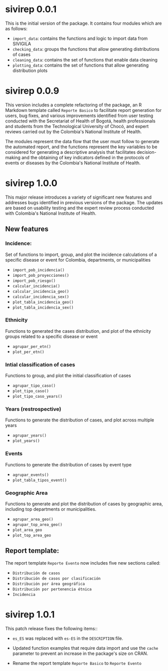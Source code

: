 # sivirep 0.0.1

This is the initial version of the package. It contains four modules which are as follows:

-   `import_data`: contains the functions and logic to import data from SIVIGILA
-   `checking_data`: groups the functions that allow generating distributions of cases
-   `cleaning_data`: contains the set of functions that enable data cleaning
-   `plotting_data`: contains the set of functions that allow generating distribution plots

# sivirep 0.0.9

This version includes a complete refactoring of the package, an R Markdown template called `Reporte Basico` to facilitate report generation for users, bug fixes, and various improvements identified from user testing conducted with the Secretariat of Health of Bogotá, health professionals and students from the Technological University of Chocó, and expert reviews carried out by the Colombia's National Institute of Health.

The modules represent the data flow that the user must follow to generate the automated report, and the functions represent the key variables to be considered for generating a descriptive analysis that facilitates decision-making and the obtaining of key indicators defined in the protocols of events or diseases by the Colombia's National Institute of Health.

# sivirep 1.0.0

This major release introduces a variety of significant new features and addresses bugs identified in previous versions of the package. The updates are based on usability testing and the expert review process conducted with Colombia's National Institute of Health.

## New features

### Incidence:

Set of functions to import, group, and plot the incidence calculations of a specific disease or event for Colombia, departments, or municipalities

-   `import_pob_incidencia()`
-   `import_pob_proyecciones()`
-   `import_pob_riesgo()`
-   `calcular_incidencia()`
-   `calcular_incidencia_geo()`
-   `calcular_incidencia_sex()`
-   `plot_tabla_incidencia_geo()`
-   `plot_tabla_incidencia_sex()`

### Ethnicity

Functions to generated the cases distribution, and plot of the ethnicity groups related to a specific disease or event

-   `agrupar_per_etn()`
-   `plot_per_etn()`

### Intial classification of cases

Functions to group, and plot the initial classification of cases

-   `agrupar_tipo_caso()`
-   `plot_tipo_caso()`
-   `plot_tipo_caso_years()`

### Years (restrospective)

Functions to generate the distribution of cases, and plot across multiple years

-   `agrupar_years()`
-   `plot_years()`

### Events

Functions to generate the distribution of cases by event type

-   `agrupar_events()`
-   `plot_tabla_tipos_event()`

### Geographic Area

Functions to generate and plot the distribution of cases by geographic area, including top departments or municipalities.

-   `agrupar_area_geo()`
-   `agrupar_top_area_geo()`
-   `plot_area_geo`
-   `plot_top_area_geo`

## Report template:

The report template `Reporte Evento` now includes five new sections called:
-   `Distribución de casos` 
-   `Distribución de casos por clasificación`
-   `Distribución por área geográfica`
-   `Distribución por pertenencia étnica` 
-   `Incidencia`

# sivirep 1.0.1

This patch release fixes the following items::

-   `es_ES` was replaced with `es-ES` in the `DESCRIPTION` file.
  
-   Updated function examples that require data import and 
    use the `cache` parameter to prevent an increase in the package's size 
    on CRAN.
    
-   Rename the report template `Reporte Basico` to `Reporte Evento`

